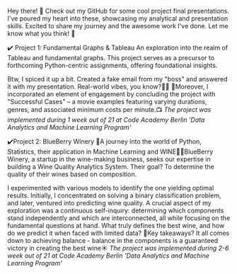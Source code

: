 Hey there! 👋 Check out my GitHub for some cool project final presentations. 
I've poured my heart into these, showcasing my analytical and presentation skills. Excited to share my journey and the awesome work I've done. 
Let me know what you think! 🚀

✔️ Project 1: Fundamental Graphs & Tableau
An exploration into the realm of Tableau and fundamental graphs. This project serves as a precursor to forthcoming Python-centric assignments, offering foundational insights.

Btw, I spiced it up a bit. Created a fake email from my "boss" and answered it with my presentation. Real-world vibes, you know?🚀😜
🎥Moreover, I incorporated an element of engagement by concluding the project with "Successful Cases" – a movie examples featuring varying durations, genres, and associated minimum costs per minute.📺
*The project was implemented during 1 week out of 21 at Code Academy Berlin 'Data Analytics and Machine Learning Program'*

✔️Project 2: BlueBerry Winery
🍇A journey into the world of Python, Statistics, their application in Machine Learning and WINE🍇🍇BlueBerry Winery, a startup in the wine-making business, seeks our expertise in building a Wine Quality Analytics System. Their goal? To determine the quality of their wines based on composition.

I experimented with various models to identify the one yielding optimal results. 
Initially, I concentrated on solving a binary classification problem, and later, ventured into predicting wine quality.
A crucial aspect of my exploration was a continuous self-inquiry: determining which components stand independently and which are interconnected, all while focusing on the fundamental questions at hand. 
What truly defines the best wine, and how do we predict it when faced with limited data?
🌊Key takeaways? It all comes down to achieving balance - balance in the components is a guaranteed victory in creating the best wine☀️
*The project was implemented during 2-6 week out of 21 at Code Academy Berlin 'Data Analytics and Machine Learning Program'*
